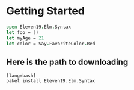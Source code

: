 # Getting Started

```fsharp
open Eleven19.Elm.Syntax
let foo = ()
let myAge = 21
let color = Say.FavoriteColor.Red
```

## Here is the path to downloading

    [lang=bash]
    paket install Eleven19.Elm.Syntax


